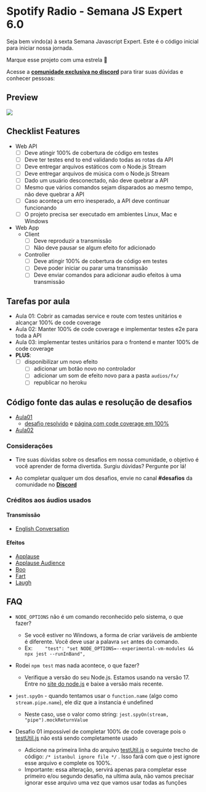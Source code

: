 # Spotify Radio - Semana JS Expert 6.0

Seja bem vindo(a) à sexta Semana Javascript Expert. Este é o código inicial para iniciar nossa jornada.

Marque esse projeto com uma estrela 🌟

Acesse a [**comunidade exclusiva no discord**](https://bit.ly/semanajsexpert-discord) para tirar suas dúvidas e conhecer pessoas: 
## Preview

<img src="./prints/demo.png" />

## Checklist Features

- Web API
    - [ ] Deve atingir 100% de cobertura de código em testes
    - [ ] Deve ter testes end to end validando todas as rotas da API
    - [ ] Deve entregar arquivos estáticos com o Node.js Stream
    - [ ] Deve entregar arquivos de música com o Node.js Stream
    - [ ] Dado um usuário desconectado, não deve quebrar a API
    - [ ] Mesmo que vários comandos sejam disparados ao mesmo tempo, não deve quebrar a API
    - [ ] Caso aconteça um erro inesperado, a API deve continuar funcionando
    - [ ] O projeto precisa ser executado em ambientes Linux, Mac e Windows

- Web App 
    - Client
        - [ ] Deve reproduzir a transmissão
        - [ ] Não deve pausar se algum efeito for adicionado
    - Controller
        - [ ] Deve atingir 100% de cobertura de código em testes
        - [ ] Deve poder iniciar ou parar uma transmissão 
        - [ ] Deve enviar comandos para adicionar audio efeitos à uma transmissão

## Tarefas por aula

- Aula 01: Cobrir as camadas service e route com testes unitários e alcançar 100% de code coverage
- Aula 02: Manter 100% de code coverage e implementar testes e2e para toda a API
- Aula 03: implementar testes unitários para o frontend e manter 100% de code coverage
- **PLUS**: 
    - [ ] disponibilizar um novo efeito
        - [ ] adicionar um botão novo no controlador
        - [ ] adicionar um som de efeito novo para a pasta `audios/fx/`
        - [ ] republicar no heroku
## Código fonte das aulas e resolução de desafios
- [Aula01](./aulas/aula01/)
    - [desafio resolvido](./aulas/aula01-desafio-resolvido) e [página com code coverage em 100%](https://erickwendel.github.io/semana-javascript-expert06/aulas/aula01-desafio-resolvido/coverage/lcov-report/index.html)
- [Aula02](./aulas/aula02/)
### Considerações
- Tire suas dúvidas sobre os desafios em nossa comunidade, o objetivo é você aprender de forma divertida. Surgiu dúvidas? Pergunte por lá!

- Ao completar qualquer um dos desafios, envie no canal **#desafios** da comunidade no [**Discord**](https://bit.ly/semanajsexpert-discord)

### Créditos aos áudios usados

#### Transmissão 
- [English Conversation](https://youtu.be/ytmMipczEI8)

#### Efeitos
- [Applause](https://youtu.be/mMn_aYpzpG0)
- [Applause Audience](https://youtu.be/3IC76o_lhFw)
- [Boo](https://youtu.be/rYAQN11a2Dc)
- [Fart](https://youtu.be/4PnUfYhbDDM)
- [Laugh](https://youtu.be/TZ90IUrMNCo)
## FAQ 
- `NODE_OPTIONS` não é um comando reconhecido pelo sistema, o que fazer?
    - Se você estiver no Windows, a forma de criar variáveis de ambiente é diferente. Você deve usar a palavra `set` antes do comando. 
    - Ex: `    "test": "set NODE_OPTIONS=--experimental-vm-modules && npx jest --runInBand",`

- Rodei `npm test` mas nada acontece, o que fazer?
    - Verifique a versão do seu Node.js. Estamos usando na versão 17. Entre no [site do node.js](https://nodejs.org) e baixe a versão mais recente.

- `jest.spyOn` - quando tentamos usar o `function.name` (algo como `stream.pipe.name`), ele diz que a instancia é undefined
    - Neste caso, use o valor como string: `jest.spyOn(stream, "pipe").mockReturnValue`
- Desafio 01 impossível de completar 100% de code coverage pois o [testUtil.js](./aulas/aula01/tests/unit/_util/testUtil.js) não está sendo completamente usado
    -  Adicione na primeira linha do arquivo [testUtil.js](./aulas/aula01/tests/unit/_util/testUtil.js) o seguinte trecho de código: `/* istanbul ignore file */` . Isso fará com que o jest ignore esse arquivo e complete os 100%. 
    -  Importante: essa  alteração, servirá apenas para completar esse primeiro e/ou segundo desafio, na ultima aula, não vamos precisar ignorar esse arquivo uma vez que vamos usar todas as funções
